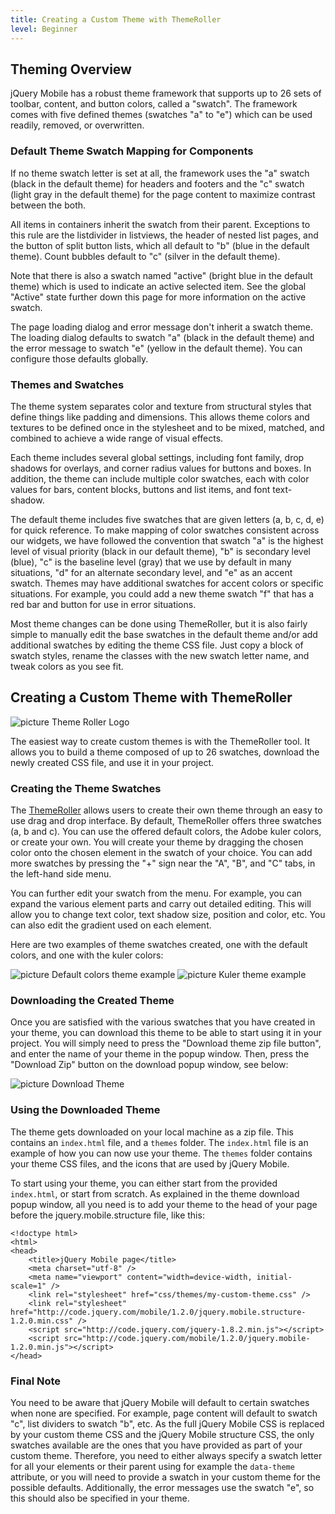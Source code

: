```yaml
---
title: Creating a Custom Theme with ThemeRoller
level: Beginner
---
```


## Theming Overview

jQuery Mobile has a robust theme framework that supports up to 26 sets of toolbar, content, and button colors, called a "swatch". The framework comes with five defined themes (swatches "a" to "e") which can be used readily, removed, or overwritten.

### Default Theme Swatch Mapping for Components

If no theme swatch letter is set at all, the framework uses the "a" swatch (black in the default theme) for headers and footers and the "c" swatch (light gray in the default theme) for the page content to maximize contrast between the both.

All items in containers inherit the swatch from their parent. Exceptions to this rule are the listdivider in listviews, the header of nested list pages, and the button of split button lists, which all default to "b" (blue in the default theme). Count bubbles default to "c" (silver in the default theme).

Note that there is also a swatch named "active" (bright blue in the default theme) which is used to indicate an active selected item. See the global "Active" state further down this page for more information on the active swatch.

The page loading dialog and error message don't inherit a swatch theme. The loading dialog defaults to swatch "a" (black in the default theme) and the error message to swatch "e" (yellow in the default theme). You can configure those defaults globally.

### Themes and Swatches

The theme system separates color and texture from structural styles that define things like padding and dimensions. This allows theme colors and textures to be defined once in the stylesheet and to be mixed, matched, and combined to achieve a wide range of visual effects.

Each theme includes several global settings, including font family, drop shadows for overlays, and corner radius values for buttons and boxes. In addition, the theme can include multiple color swatches, each with color values for bars, content blocks, buttons and list items, and font text-shadow.

The default theme includes five swatches that are given letters (a, b, c, d, e) for quick reference. To make mapping of color swatches consistent across our widgets, we have followed the convention that swatch "a" is the highest level of visual priority (black in our default theme), "b" is secondary level (blue), "c" is the baseline level (gray) that we use by default in many situations, "d" for an alternate secondary level, and "e" as an accent swatch. Themes may have additional swatches for accent colors or specific situations. For example, you could add a new theme swatch "f" that has a red bar and button for use in error situations.

Most theme changes can be done using ThemeRoller, but it is also fairly simple to manually edit the base swatches in the default theme and/or add additional swatches by editing the theme CSS file. Just copy a block of swatch styles, rename the classes with the new swatch letter name, and tweak colors as you see fit.

## Creating a Custom Theme with ThemeRoller

![picture Theme Roller Logo](/resources/jquery-mobile/themeroller-mobile-logo.png "Theme Roller")

The easiest way to create custom themes is with the ThemeRoller tool. It allows you to build a theme composed of up to 26 swatches, download the newly created CSS file, and use it in your project.

### Creating the Theme Swatches

The [ThemeRoller](http://jquerymobile.com/themeroller/) allows users to create their own theme through an easy to use drag and drop interface. By default, ThemeRoller offers three swatches (a, b and c). You can use the offered default colors, the Adobe kuler colors, or create your own. You will create your theme by dragging the chosen color onto the chosen element in the swatch of your choice. You can add more swatches by pressing the "+" sign near the "A", "B", and "C" tabs, in the left-hand side menu.

You can further edit your swatch from the menu. For example, you can expand the various element parts and carry out detailed editing. This will allow you to change text color, text shadow size, position and color, etc. You can also edit the gradient used on each element.

Here are two examples of theme swatches created, one with the default colors, and one with the kuler colors:

![picture Default colors theme example](/resources/jquery-mobile/Theme.png "Default colors theme example") ![picture Kuler theme example](/resources/jquery-mobile/Kuler.png "Kuler theme example")

### Downloading the Created Theme

Once you are satisfied with the various swatches that you have created in your theme, you can download this theme to be able to start using it in your project. You will simply need to press the "Download theme zip file button", and enter the name of your theme in the popup window. Then, press the "Download Zip" button on the download popup window, see below:

![picture Download Theme](/resources/jquery-mobile/downloadTheme.png "Download Theme")

### Using the Downloaded Theme

The theme gets downloaded on your local machine as a zip file. This contains an `index.html` file, and a `themes` folder. The `index.html` file is an example of how you can now use your theme. The `themes` folder contains your theme CSS files, and the icons that are used by jQuery Mobile.

To start using your theme, you can either start from the provided `index.html`, or start from scratch. As explained in the theme download popup window, all you need is to add your theme to the head of your page before the jquery.mobile.structure file, like this:

```
<!doctype html>
<html>
<head>
	<title>jQuery Mobile page</title>
	<meta charset="utf-8" />
	<meta name="viewport" content="width=device-width, initial-scale=1" />
	<link rel="stylesheet" href="css/themes/my-custom-theme.css" />
	<link rel="stylesheet" href="http://code.jquery.com/mobile/1.2.0/jquery.mobile.structure-1.2.0.min.css" />
	<script src="http://code.jquery.com/jquery-1.8.2.min.js"></script>
	<script src="http://code.jquery.com/mobile/1.2.0/jquery.mobile-1.2.0.min.js"></script>
</head>
```

### Final Note

You need to be aware that jQuery Mobile will default to certain swatches when none are specified. For example, page content will default to swatch "c", list dividers to swatch "b", etc. As the full jQuery Mobile CSS is replaced by your custom theme CSS and the jQuery Mobile structure CSS, the only swatches available are the ones that you have provided as part of your custom theme. Therefore, you need to either always specify a swatch letter for all your elements or their parent using for example the `data-theme` attribute, or you will need to provide a swatch in your custom theme for the possible defaults. Additionally, the error messages use the swatch "e", so this should also be specified in your theme.
